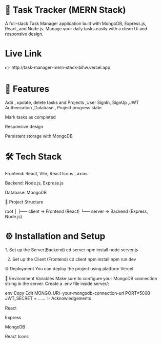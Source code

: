 <h1>📝 Task Tracker (MERN Stack)</h1>
A full-stack Task Manager application built with MongoDB, Express.js, React, and Node.js.
Manage your daily tasks easily with a clean UI and responsive design.
<h1>Live Link </h1>
👉 http://task-manager-mern-stack-bihw.vercel.app

<h1>🚀 Features </h1>
Add , update, delete tasks and Projects ,User SignIn, SignUp ,JWT Authencation ,Database , Project progress state

Mark tasks as completed

Responsive design

Persistent storage with MongoDB

<h1>🛠️ Tech Stack</h1>
Frontend: React, Vite, React Icons , axios

Backend: Node.js, Express.js

Database: MongoDB

📂 Project Structure

root
│
├── client   → Frontend (React)
└── server   → Backend (Express, Node.js)
<h1>⚙️ Installation and Setup</h1>
1. Set up the Server(Backend) 
cd server
npm install
node server.js



2. Set up the Client (Frontend)
cd client
npm install
npm run dev



🌐 Deployment
You can deploy the project using platform Vercel

📄 Environment Variables
Make sure to configure your MongoDB connection string in the server. Create a .env file inside server/:

env
Copy
Edit
MONGO_URI=your-mongodb-connection-url
PORT=5000
JWT_SECRET = ......
✨ Acknowledgements

React

Express

MongoDB

React Icons
